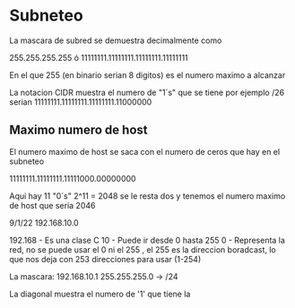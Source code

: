 # Subneteo
La mascara de subred se demuestra decimalmente como
  
255.255.255.255 ó 11111111.11111111.11111111.11111111

En el que 255 (en binario serian 8 digitos) es el numero maximo a alcanzar

La notacion CIDR muestra el numero de "1´s" que se tiene por ejemplo /26 serian 11111111.11111111.11111111.11000000

## Maximo numero de host

El numero maximo de host se saca con el numero de ceros que hay en el subneteo

11111111.11111111.11111000.00000000

Aqui hay 11 "0´s" 2^11 = 2048 se le resta dos y tenemos el numero maximo de host que seria 2046



9/1/22
192.168.10.0

192.168 - Es una clase C
10 - Puede ir desde 0 hasta 255
0 - Representa la red, no se puede usar el 0 ni el 255 , el 255 es la direccion boradcast, lo que nos deja con 253 direcciones para usar (1-254)

La mascara:
192.168.10.1 
255.255.255.0 -> /24 

La diagonal muestra el numero de '1' que tiene la 


